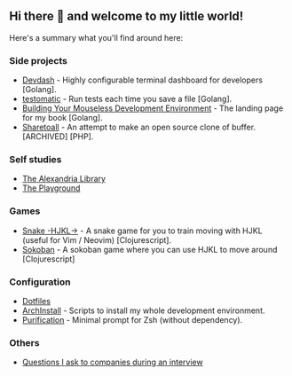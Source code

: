## Hi there 👋 and welcome to my little world!

Here's a summary what you'll find around here:

### Side projects

* [Devdash](https://github.com/Phantas0s/devdash) - Highly configurable terminal dashboard for developers [Golang].
* [testomatic](https://github.com/Phantas0s/testomatic) - Run tests each time you save a file [Golang].
* [Building Your Mouseless Development Environment](https://github.com/Phantas0s/mouseless-dev) - The landing page for my book [Golang].
* [Sharetoall](https://github.com/Phantas0s/sharetoall) - An attempt to make an open source clone of buffer. [ARCHIVED] [PHP].

### Self studies

* [The Alexandria Library](https://github.com/Phantas0s/alexandria-library)
* [The Playground](https://github.com/Phantas0s/playground)

### Games

* [Snake -HJKL->](https://github.com/Phantas0s/snake.hjkl) - A snake game for you to train moving with HJKL (useful for Vim / Neovim) [Clojurescript].
* [Sokoban](https://github.com/Phantas0s/sokoban) - A sokoban game where you can use HJKL to move around [Clojurescript]

### Configuration

* [Dotfiles](https://github.com/Phantas0s/.dotfiles)
* [ArchInstall](https://github.com/Phantas0s/ArchInstall) - Scripts to install my whole development environment.
* [Purification](https://github.com/Phantas0s/purification) - Minimal prompt for Zsh (without dependency).

### Others

* [Questions I ask to companies during an interview](https://github.com/Phantas0s/questions-job-interview)

